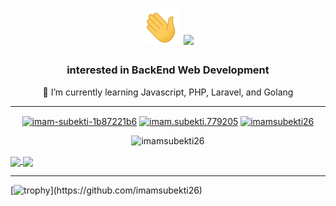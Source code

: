 <h1 align="center">
  <img src="https://raw.githubusercontent.com/ABSphreak/ABSphreak/master/gifs/Hi.gif" width="60px" >
  <img src="https://readme-typing-svg.demolab.com?font=Unbounded&size=40&weight=800&center=true&vCenter=true&pause=500&width=435&height=60&lines=IMAM+SUBEKTI" />
</h1>

<h3 align="center">interested in BackEnd Web Development</h3>
<p align="center">🌱 I’m currently learning Javascript, PHP, Laravel, and Golang</p>

---
<p align="center">
<a href="https://linkedin.com/in/imam-subekti-1b87221b6" target="blank"><img align="center" src="https://img.shields.io/badge/LinkedIn-%230077B5.svg?logo=linkedin&logoColor=white" alt="imam-subekti-1b87221b6" height="24" /></a>
<a href="https://fb.com/imam.subekti.779205" target="blank"><img align="center" src="https://img.shields.io/badge/Facebook-%231877F2.svg?logo=Facebook&logoColor=white" alt="imam.subekti.779205" height="24" /></a>
<a href="https://instagram.com/imamsubekti26" target="blank"><img align="center" src="https://img.shields.io/badge/Instagram-%23E4405F.svg?logo=Instagram&logoColor=white" alt="imamsubekti26" height="24" /></a>
</p>

<p align="center"> <img src="https://komarev.com/ghpvc/?username=imamsubekti26&label=Profile%20views&color=0e75b6&style=flat" alt="imamsubekti26" /> </p>

<a href="https://github.com/imamsubekti26">
  <img height="200" align="center" src="https://github-readme-stats.vercel.app/api?username=imamsubekti26&show_icons=true&theme=tokyonight"/>
</a>
<a href="https://github.com/imamsubekti26">
  <img height="200" align="center" src="https://github-readme-stats.vercel.app/api/top-langs/?username=imamsubekti26&line_height=10&layout=compact&theme=tokyonight&langs_count=10"/>
</a>

---
[![trophy](https://github-profile-trophy.vercel.app/?username=imamsubekti26&theme=dracula&margin-w=15&margin-h=15&no-frame=true&rank=-?)](https://github.com/imamsubekti26)
